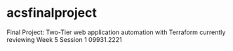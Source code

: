 # acsfinalproject
Final Project: Two-Tier web application automation with Terraform
currently reviewing Week 5 Session 1 09931.2221
 
